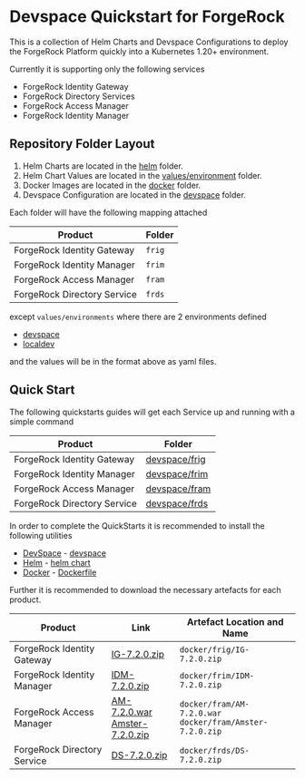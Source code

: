 # Devspace Quickstart for ForgeRock

This is a collection of Helm Charts and Devspace Configurations to deploy the ForgeRock Platform quickly into a Kubernetes 1.20+ environment.

Currently it is supporting only the following services

- ForgeRock Identity Gateway
- ForgeRock Directory Services
- ForgeRock Access Manager
- ForgeRock Identity Manager

## Repository Folder Layout

1. Helm Charts are located in the [helm](helm) folder.
2. Helm Chart Values are located in the [values/environment](values/environment) folder.
3. Docker Images are located in the [docker](docker) folder.
4. Devspace Configuration are located in the [devspace](devspace) folder.

Each folder will have the following mapping attached

| Product                     | Folder |
| --------------------------- | ------ |
| ForgeRock Identity Gateway  | `frig` |
| ForgeRock Identity Manager  | `frim` |
| ForgeRock Access Manager    | `fram` |
| ForgeRock Directory Service | `frds` |

except `values/environments` where there are 2 environments defined

- [devspace](values/environment/devspace)
- [localdev](values/environment/localdev)

and the values will be in the format above as yaml files.

## Quick Start

The following quickstarts guides will get each Service up and running with a simple command

| Product                     | Folder                         |
| --------------------------- | ------------------------------ |
| ForgeRock Identity Gateway  | [devspace/frig](devspace/frig/README.md) |
| ForgeRock Identity Manager  | [devspace/frim](devspace/frim/README.md) |
| ForgeRock Access Manager    | [devspace/fram](devspace/fram/README.md) |
| ForgeRock Directory Service | [devspace/frds](devspace/frds/README.md) |

In order to complete the QuickStarts it is recommended to install the following utilities

- [DevSpace](https://devspace.sh/) - [devspace](devspace)
- [Helm](https://helm.sh/) - [helm chart](helm)
- [Docker](https://www.docker.com/) - [Dockerfile](docker/Dockerfile)

Further it is recommended to download the necessary artefacts for each product.

| Product                     | Link                         | Artefact Location and Name |
| --------------------------- | ------------------------------ | --- |
| ForgeRock Identity Gateway  | [IG-7.2.0.zip](https://backstage.forgerock.com/downloads/get/familyId:ig/productId:ig/minorVersion:7.2/version:7.2.0/releaseType:full/distribution:zip)  | `docker/frig/IG-7.2.0.zip` |
| ForgeRock Identity Manager  | [IDM-7.2.0.zip](https://backstage.forgerock.com/downloads/get/familyId:idm/productId:idm/minorVersion:7.2/version:7.2.0/releaseType:full/distribution:zip) | `docker/frim/IDM-7.2.0.zip` |
| ForgeRock Access Manager    | [AM-7.2.0.war](https://backstage.forgerock.com/downloads/get/familyId:am/productId:am/minorVersion:7.2/version:7.2.0/releaseType:full/distribution:war) <br/>[Amster-7.2.0.zip](https://backstage.forgerock.com/downloads/get/familyId:am/productId:amster/minorVersion:7.2/version:7.2.0/releaseType:full/distribution:zip)  | `docker/fram/AM-7.2.0.war`<br/>`docker/fram/Amster-7.2.0.zip` |
| ForgeRock Directory Service | [DS-7.2.0.zip](https://backstage.forgerock.com/downloads/get/familyId:ds/productId:ds/minorVersion:7.2/version:7.2.0/releaseType:full/distribution:zip)  | `docker/frds/DS-7.2.0.zip` |
